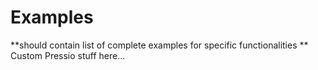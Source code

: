 
# Examples

**should contain list of complete examples for specific functionalities **
Custom Pressio stuff here...
